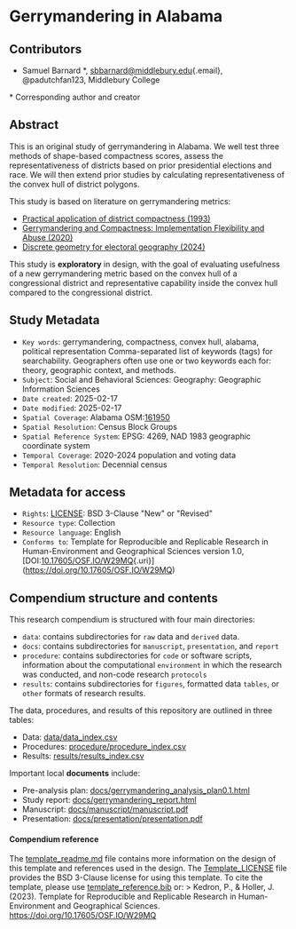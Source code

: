 # Gerrymandering in Alabama

## Contributors

-   Samuel Barnard \*, [sbbarnard\@middlebury.edu](mailto:sbbarnard@middlebury.edu){.email}, @padutchfan123, Middlebury College

\* Corresponding author and creator

## Abstract

This is an original study of gerrymandering in Alabama. We well test three methods of shape-based compactness scores, assess the representativeness of districts based on prior presidential elections and race. We will then extend prior studies by calculating representativeness of the convex hull of district polygons.

This study is based on literature on gerrymandering metrics:

-   [Practical application of district compactness (1993)](https://doi.org/10.1016/0962-6298(93)90031-2)
-   [Gerrymandering and Compactness: Implementation Flexibility and Abuse (2020)](https://doi.org/10.1017/pan.2020.36)
-   [Discrete geometry for electoral geography (2024)](https://doi.org/10.1016/j.polgeo.2023.103040)

This study is **exploratory** in design, with the goal of evaluating usefulness of a new gerrymandering metric based on the convex hull of a congressional district and representative capability inside the convex hull compared to the congressional district.

## Study Metadata

-   `Key words`: gerrymandering, compactness, convex hull, alabama, political representation Comma-separated list of keywords (tags) for searchability. Geographers often use one or two keywords each for: theory, geographic context, and methods.
-   `Subject`: Social and Behavioral Sciences: Geography: Geographic Information Sciences
-   `Date created`: 2025-02-17
-   `Date modified`: 2025-02-17
-   `Spatial Coverage`: Alabama OSM:[161950](https://www.openstreetmap.org/relation/161950)
-   `Spatial Resolution`: Census Block Groups
-   `Spatial Reference System`: EPSG: 4269, NAD 1983 geographic coordinate system
-   `Temporal Coverage`: 2020-2024 population and voting data
-   `Temporal Resolution`: Decennial census

## Metadata for access

-   `Rights`: [LICENSE](LICENSE): BSD 3-Clause "New" or "Revised"
-   `Resource type`: Collection
-   `Resource language`: English
-   `Conforms to`: Template for Reproducible and Replicable Research in Human-Environment and Geographical Sciences version 1.0, [DOI:[10.17605/OSF.IO/W29MQ](DOI:%5B10.17605/OSF.IO/W29MQ){.uri}](https://doi.org/10.17605/OSF.IO/W29MQ)

## Compendium structure and contents

This research compendium is structured with four main directories:

-   `data`: contains subdirectories for `raw` data and `derived` data.
-   `docs`: contains subdirectories for `manuscript`, `presentation`, and `report`
-   `procedure`: contains subdirectories for `code` or software scripts, information about the computational `environment` in which the research was conducted, and non-code research `protocols`
-   `results`: contains subdirectories for `figures`, formatted data `tables`, or `other` formats of research results.

The data, procedures, and results of this repository are outlined in three tables:

-   Data: [data/data_index.csv](data/data_index.csv)
-   Procedures: [procedure/procedure_index.csv](procedure/procedure_index.csv)
-   Results: [results/results_index.csv](results/results_index.csv)

Important local **documents** include:

-   Pre-analysis plan: [docs/gerrymandering_analysis_plan0.1.html](https://padutchfan123.github.io/OR-Gerrymander-Alabama/gerrymandering_analysis_plan0.1.html)
-   Study report: [docs/gerrymandering_report.html](https://padutchfan123.github.io/OR-Gerrymander-Alabama/gerrymandering_report.html)
-   Manuscript: [docs/manuscript/manuscript.pdf](docs/manuscript/manuscript.pdf)
-   Presentation: [docs/presentation/presentation.pdf](docs/presentation/presentation.pdf)

#### Compendium reference

The [template_readme.md](template_readme.md) file contains more information on the design of this template and references used in the design. The [Template_LICENSE](Template_LICENSE) file provides the BSD 3-Clause license for using this template. To cite the template, please use [template_reference.bib](template_reference.bib) or: \> Kedron, P., & Holler, J. (2023). Template for Reproducible and Replicable Research in Human-Environment and Geographical Sciences. <https://doi.org/10.17605/OSF.IO/W29MQ>
